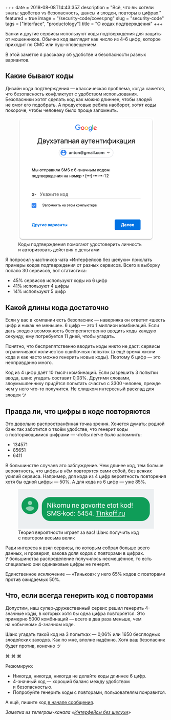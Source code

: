 +++
date = 2018-08-08T14:43:35Z
description = "Всё, что вы хотели знать: удобство vs безопасность, шансы и злодеи, повторы в цифрах."
featured = true
image = "/security-code/cover.png"
slug = "security-code"
tags = ["interface", "productology"]
title = "О кодах подтверждения"
+++

Банки и другие сервисы используют коды подтверждения для защиты от мошенников. Обычно код выглядит как число из 4–6 цифр, которое приходит по СМС или пуш-оповещением.

В этой заметке я расскажу об удобстве и безопасности разных вариантов.

## Какие бывают коды

Дизайн кода подтверждения — классическая проблема, когда кажется, что безопасность конфликтует с удобством использования. Безопасники хотят сделать код как можно длиннее, чтобы злодей не смог его подобрать. А продуктовые ребята наоборот, хотят коды покороче, чтобы человеку было проще запомнить.

<div class="row">
<div class="col-xs-12 col-sm-8">
<figure>
  <img alt="Код подтверждения" src="code-google.png">
  <figcaption>Коды подтверждения помогают удостоверить личность и авторизовать действия с деньгами</figcaption>
</figure>
</div>
</div>

Я попросил участников чата «Интерфейсов без шелухи» прислать примеры кодов подтверждения от разных сервисов. Всего в выборку попало 30 сервисов, вот статистика:

- 45% сервисов используют коды из 6 цифр
- 41% используют 4 цифры
- 14% используют 5 цифр

## Какой длины кода достаточно

Если у вас в компании есть безопасник — наверняка он ответит «шесть цифр и никак не меньше». 6 цифр — это 1 миллион комбинаций. Если дать злодею возможность беспрепятственно вводить коды каждую секунду, ему потребуется 11 дней, чтобы угадать.

Понятно, что беспрепятственно вводить коды никто не даст: сервисы ограничивают количество ошибочных попыток (а ещё время жизни кода и как часто можно генерить новые коды). Поэтому 6 цифр — это неоправданно много.

Код из 4 цифр даёт 10 тысяч комбинаций. Если разрешить 3 попытки ввода, шанс угадать составит 0,03%. Другими словами, злоумышленнику придётся попытать счастья с 3300 человек, прежде чем у него что-то получится. Не слишком интересный расклад для злодея ツ

## Правда ли, что цифры в коде повторяются

Это довольно распространённая точка зрения. Хочется думать: родной банк так заботится о твоём удобстве, что генерит коды с повторяющимися цифрами — чтобы легче было запомнить:

- <span class="text-red">1</span>3457<span class="text-red">1</span>
- 8<span class="text-red">5</span>6<span class="text-red">5</span>1
- 64<span class="text-red">11</span>


В большинстве случаев это заблуждение. Чем длинее код, тем больше вероятность, что цифры в нём повторятся сами собой, без всяких усилий сервиса. Например, для кода из 4 цифр вероятность повторения хотя бы одной цифры — 50%. А для кода из 6 цифр — уже 85%.

<div class="row">
<div class="col-xs-12 col-sm-10">
<figure>
  <img alt="Код с повтором" src="code-tinkoff.png">
  <figcaption>Теория вероятности играет за вас! Шанс получить код с повтором весьма велик</figcaption>
</figure>
</div>
</div>

Ради интереса я взял сервисы, по которым собрал больше всего данных, и проверил, какова доля кодов с повторами в цифрах. У большинства распределение получилось несмещённое, то есть специально они одинаковые цифры не генерят.

Единственное исключение — «Тиньков»: у него 65% кодов с повторами против ожидаемых 50%.

## Что, если всегда генерить код с повторами

Допустим, наш супер-дружественный сервис решил генерить 4-значные коды, в которых хотя бы одна цифра повторяется. Это примерно 5000 комбинаций — всего в два раза меньше, чем на «обычном» 4-значном коде.

Шанс угадать такой код на 3 попытках — 0,06% или 1650 бесплодных злодейских заходов. Как по мне, вполне надёжно. Хотя ваш безопасник будет против, конечно ツ

<p class="text-centered">⌘&nbsp;⌘&nbsp;⌘</p>

Резюмирую:

- Никогда, никогда, никогда не делайте коды длиннее 6 цифр.
- 4-значный код — хороший баланс между удобством и безопасностью.
- Попробуйте генерить коды с повторами, пользователям понравится.

А ещё, пишите код [в начале сообщения](/sms-password/).

<div class="row">
<div class="col-xs-12 col-sm-10 col-md-8"><p><em>Заметка из телеграм-канала <span class="nowrap"><i class="far fa-star color-sin"></i> «<a href="tg://resolve?domain=dangry">Интерфейсы без шелухи</a>»</span></em></p></div>
</div>

